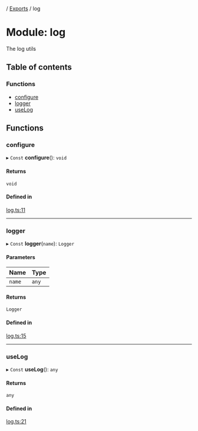 [](../README.md) / [Exports](../modules.md) / log

# Module: log

The log utils

## Table of contents

### Functions

- [configure](log.md#configure)
- [logger](log.md#logger)
- [useLog](log.md#uselog)

## Functions

### configure

▸ `Const` **configure**(): `void`

#### Returns

`void`

#### Defined in

[log.ts:11](https://github.com/ieigen/eigen_service/blob/b4bdd23/src/log.ts#L11)

___

### logger

▸ `Const` **logger**(`name`): `Logger`

#### Parameters

| Name | Type |
| :------ | :------ |
| `name` | `any` |

#### Returns

`Logger`

#### Defined in

[log.ts:15](https://github.com/ieigen/eigen_service/blob/b4bdd23/src/log.ts#L15)

___

### useLog

▸ `Const` **useLog**(): `any`

#### Returns

`any`

#### Defined in

[log.ts:21](https://github.com/ieigen/eigen_service/blob/b4bdd23/src/log.ts#L21)

